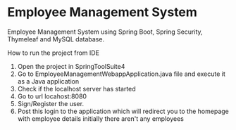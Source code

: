 # Employee Management System
Employee Management System using Spring Boot, Spring Security, Thymeleaf and MySQL database.

How to run the project from IDE
1. Open the project in SpringToolSuite4
2. Go to EmployeeManagementWebappApplication.java file and execute it as a Java application
3. Check if the localhost server has started
4. Go to url locahost:8080 
5. Sign/Register the user.
6. Post this login to the application which will redirect you to the homepage with employee details initially there aren't any employees